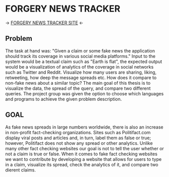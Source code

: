 # FORGERY NEWS TRACKER
→ [FORGERY NEWS TRACKER SITE](https://ramtinhaf.github.io/) ←

## Problem
The task at hand was: "Given a claim or some fake news the application should track its coverage in various social media platforms." Input to the system would be a textual claim such as "Earth is flat", the expected output would be a visualization of analytics of the coverage in social networks such as Twitter and Reddit. Visualize how many users are sharing, liking, retweeting, how deep the message spreads etc. How does it compare to non-fake news about a similar topic? The main goal of this thesis is to visualize the data, the spread of the query, and compare two different queries. The project group was given the option to choose which languages and programs to achieve the given problem description.

## GOAL
As fake news spreads in large numbers worldwide, there is also an increase in non-profit fact-checking organizations. Sites such as Politifact.com display viral posts and articles and, in turn, label them as false or true; however, Politifact does not show any spread or other analytics. Unlike many other fact checking websites our goal is not to tell the user whether or not a claim is true or false. When it comes to fake fact checking websites we want to contribute by developing a website that allows for users to type in a claim, visualize its spread, check the analytics of it, and compare two dierent claims.



